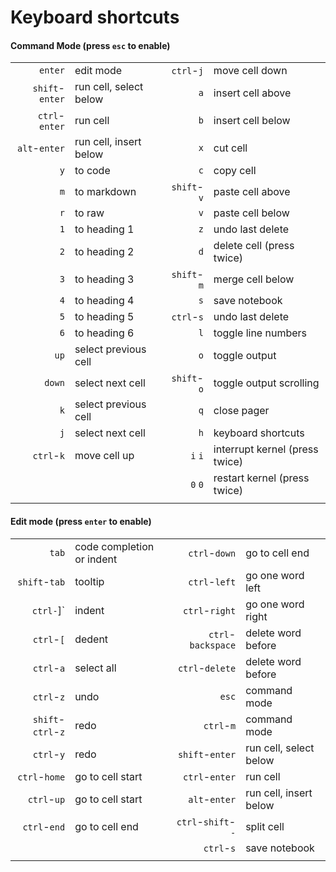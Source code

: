 # Keyboard shortcuts

#### Command Mode (press `esc` to enable)
|  |  |  |  |
|-----------:|:------------|------------:|:----------|
|`enter` |edit mode | `ctrl`-`j` | move cell down|     
|`shift`-`enter` | run cell, select below | `a` | insert cell above |
|`ctrl`-`enter` | run cell | `b` | insert cell below |
|`alt`-`enter`| run cell, insert below | `x` | cut cell |
|`y` | to code| `c` | copy cell |
|`m` | to markdown | `shift`-`v` | paste cell above  |
|`r` | to raw | `v` | paste cell below|
|`1` | to heading 1 | `z` | undo last delete |
|`2` | to heading 2 | `d` | delete cell (press twice) |
|`3` | to heading 3 | `shift`-`m` | merge cell below |
|`4` | to heading 4 | `s` | save notebook |
|`5` | to heading 5 | `ctrl`-`s` | undo last delete |
|`6` | to heading 6 | `l` | toggle line numbers |
|`up` | select previous cell | `o` | toggle output |
|`down` | select next cell | `shift`-`o` | toggle output scrolling |
|`k` | select previous cell | `q` | close pager |
|`j` | select next cell | `h` | keyboard shortcuts |
| `ctrl`-`k` | move cell up| `i` `i` | interrupt kernel (press twice) |
| | | `0` `0` | restart kernel (press twice) |   
| | |     |                               |    

#### Edit mode (press `enter` to enable)

| | | | |
|--:|:--|--:|:--|
| `tab` | code completion or indent |`ctrl`-`down` | go to cell end |
| `shift`-`tab` |tooltip | `ctrl`-`left` | go one word left |
| `ctrl-`]` |indent |`ctrl`-`right` | go one word right |
| `ctrl`-`[`|dedent |`ctrl`-`backspace` | delete word before |
| `ctrl`-`a`|select all |`ctrl`-`delete` | delete word before |
| `ctrl`-`z`|undo |`esc` | command mode |
| `shift`-`ctrl`-`z`|redo |`ctrl`-`m` | command mode |
| `ctrl`-`y`|redo |`shift`-`enter` | run cell, select below |
| `ctrl`-`home`|go to cell start |`ctrl`-`enter` | run cell |
| `ctrl`-`up`|go to cell start |`alt`-`enter` | run cell, insert below |
| `ctrl`-`end`|go to cell end |`ctrl`-`shift`-`-` | split cell |
| | | `ctrl`-`s` | save notebook |
|  |  |  |  |

